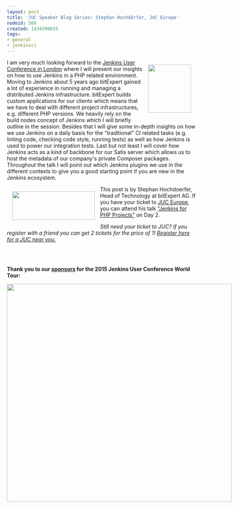 ```yaml
---
layout: post
title: 'JUC Speaker Blog Series: Stephan Hochdörfer, JUC Europe'
nodeid: 566
created: 1434390655
tags:
- general
- jenkinsci
---
```

<div style="float:right; margin:1em">
<img src="https://jenkins-ci.org/sites/default/files/images/Jenkins_Butler_0.png" width=114 height=128>
</div>

<p>I am very much looking forward to the <a href="https://www.cloudbees.com/jenkins/juc-2015/europe">Jenkins User Conference in London</a> where I will present our insights on how to use Jenkins in a PHP related environment. Moving to Jenkins about 5 years ago bitExpert gained a lot of experience in running and managing a distributed Jenkins infrastructure. bitExpert builds custom applications for our clients which means that we have to deal with different project infrastructures, e.g. different PHP versions. We heavily rely on the build nodes concept of Jenkins which I will briefly outline in the session. Besides that I will give some in-depth insights on how we use Jenkins on a daily basis for the "traditional" CI related tasks (e.g. linting code, checking code style, running tests) as well as how Jenkins is used to power our integration tests. Last but not least I will cover how Jenkins acts as a kind of backbone for our Satis server which allows us to host the metadata of our company's private Composer packages. Throughout the talk I will point out which Jenkins plugins we use in the different contexts to give you a good starting point if you are new in the Jenkins ecosystem.
</p>

<div style="float:left; margin:1em">
<img src="http://jenkins-ci.org/sites/default/files/images/bitExpert-logo_0.png" width=220 height=76>
</div>

<p>This post is by Stephan Hochdoerfer, Head of Technology at bitExpert AG. If you have your ticket to <a href="http://www.cloudbees.com/jenkins/juc-2015/europe">JUC Europe</a>, you can attend his talk <a href="https://www.cloudbees.com/jenkins/juc-2015/abstracts/europe/01-01-1130-hochdoerfer">"Jenkins for PHP Projects"</a> on Day 2.</p>

<p><i>Still need your ticket to JUC? If you register with a friend you can get 2 tickets for the price of 1! <a href="http://www.cloudbees.com/jenkins/juc-2015/">Register here for a JUC near you.</a></i></p>
<br><br>
<p><b>Thank you to our <a href="http://www.cloudbees.com/jenkins/juc-2015/sponsors">sponsors</a> for the 2015 Jenkins User Conference World Tour:</p></b>

<div style="float:left; margin:0em">
<img src="http://jenkins-ci.org/sites/default/files/images/sponsors-06032015-02_0.png" width=598 height=579>
</div>
